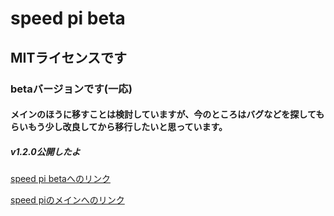 # speed pi beta
## MITライセンスです
### betaバージョンです(一応)
#### メインのほうに移すことは検討していますが、今のところはバグなどを探してもらいもう少し改良してから移行したいと思っています。
##### v1.2.0公開したよ
[speed pi betaへのリンク](https://kangping-git.github.io/speed-pi-beta/speed-Pi.html)

[speed piのメインへのリンク](https://kangping.jp/src/speed-pi/)
